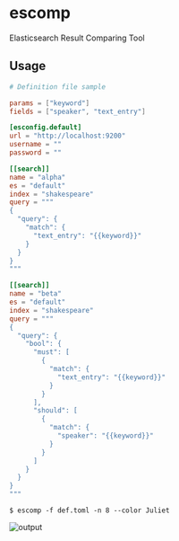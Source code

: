 # escomp

Elasticsearch Result Comparing Tool

## Usage

```toml
# Definition file sample

params = ["keyword"]
fields = ["speaker", "text_entry"]

[esconfig.default]
url = "http://localhost:9200"
username = ""
password = ""

[[search]]
name = "alpha"
es = "default"
index = "shakespeare"
query = """
{
  "query": {
    "match": {
      "text_entry": "{{keyword}}"
    }
  }
}
"""

[[search]]
name = "beta"
es = "default"
index = "shakespeare"
query = """
{
  "query": {
    "bool": {
      "must": [
        {
          "match": {
            "text_entry": "{{keyword}}"
          }
        }
      ],
      "should": [
        {
          "match": {
            "speaker": "{{keyword}}"
          }
        }
      ]
    }
  }
}
"""
```

```shell
$ escomp -f def.toml -n 8 --color Juliet
```

![output](https://user-images.githubusercontent.com/60764129/165164730-c0e435d8-fa68-414e-83f7-27d79166d6ef.png)
